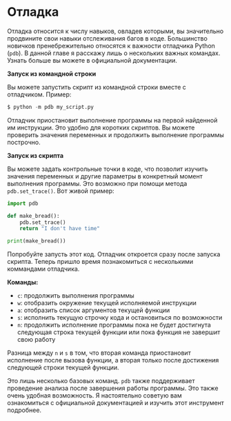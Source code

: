 # Отладка

Отладка относится к числу навыков, овладев которыми, вы значительно продвините
свои навыки отслеживания багов в коде. Большинство новичков пренебрежительно
относятся к важности отладчика Python (`pdb`). В данной главе я расскажу
лишь о нескольких важных командах. Узнать больше вы можете в официальной
документации.

**Запуск из командной строки**

Вы можете запустить скрипт из командной строки вместе с отладчиком. Пример:

```python
$ python -m pdb my_script.py
```

Отладчик приостановит выполнение программы на первой найденной им инструкции.
Это удобно для коротких скриптов. Вы можете проверить значения переменных и
продолжить выполнение программы построчно.

**Запуск из скрипта**

Вы можете задать контрольные точки в коде, что позволит изучить значения
переменных и другие параметры в конкретный момент выполнения программы. Это
возможно при помощи метода `pdb.set_trace()`. Вот живой пример:

```python
import pdb

def make_bread():
    pdb.set_trace()
    return "I don't have time"

print(make_bread())
```

Попробуйте запусть этот код. Отладчик откроется сразу после запуска скрипта.
Теперь пришло время познакомиться с несколькими коммандами отладчика.

**Команды:**

-  `c`: продолжить выполнения программы
-  `w`: отобразить окружение текущей исполняемой инструкции
-  `a`: отобразить список аргументов текущей функции
-  `s`: исполнить текущую строчку кода и остановиться по возможности
-  `n`: продолжить исполнение программы пока не будет достигнута следующая
строка текущей функции или пока функция не завершит свою работу

Разница между `n` и `s` в том, что вторая команда приостановит исполнение
после вызова функции, а вторая только после достижения следующей строки текущей
функции.

Это лишь несколько базовых команд. `pdb` также поддерживает проведение
анализа после завершения работы программы. Это также очень удобная возможность.
Я настоятельно советую вам ознакомиться с официальной документацией и изучить
этот инструмент подробнее.
